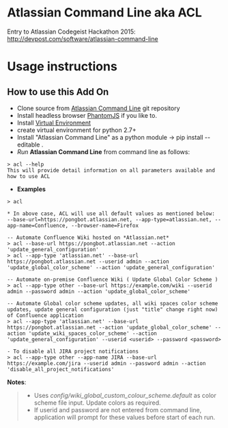 # Atlassian Command Line aka ACL
Entry to Atlassian Codegeist Hackathon 2015: http://devpost.com/software/atlassian-command-line

# Usage instructions
## How to use this Add On
* Clone source from [Atlassian Command Line](https://github.com/rkadam/atlassian_command_line) git repository
* Install headless browser [PhantomJS](http://phantomjs.org/download.html) if you like to.
* Install [Virtual Environment](http://docs.python-guide.org/en/latest/dev/virtualenvs/)
* create virtual environment for python 2.7+
* Install "Atlassian Command Line" as a python module -> pip install --editable .
* _Run_ **Atlassian Command Line** from command line as follows:

```
> acl --help
This will provide detail information on all parameters available and how to use ACL
```
* **Examples**

```
> acl

* In above case, ACL will use all default values as mentioned below:
--base-url=https://pongbot.atlassian.net, --app-type=atlassian.net, --app-name=Confluence, --browser-name=Firefox
```

```
-- Automate Confluence Wiki hosted on *Atlassian.net*
> acl --base-url https://pongbot.atlassian.net --action 'update_general_configuration'
> acl --app-type 'atlassian.net' --base-url https://pongbot.atlassian.net --userid admin --action 'update_global_color_scheme' --action 'update_general_configuration'
```
```
-- Automate on-premise Confluence Wiki ( Update Global Color Scheme )
> acl --app-type other --base-url https://example.com/wiki --userid admin --password admin --action 'update_global_color_scheme'
```
```
-- Automate Global color scheme updates, all wiki spaces color scheme updates, update general configuration (just "title" change right now) of Confluence application
> acl --app-type 'atlassian.net' --base-url https://pongbot.atlassian.net --action 'update_global_color_scheme' --action 'update_wiki_spaces_color_scheme' --action 'update_general_configuration' --userid <userid> --password <password>
```

```
- To disable all JIRA project notifications
> acl --app-type other --app-name JIRA --base-url https://example.com/jira --userid admin --password admin --action 'disable_all_project_notifications'
```

**Notes**: 
>* Uses _config/wiki_global_custom_colour_scheme.default_ as color scheme file input. Update colors as required.
> * If userid and password are not entered from command line, application will prompt for these values before start of each run.
